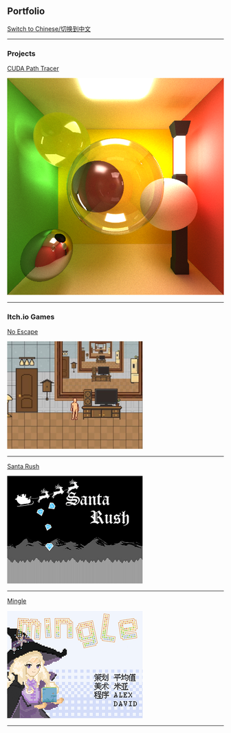 ## Portfolio
[Switch to Chinese/切换到中文](/portfolio/index_cn)

---

### Projects
[CUDA Path Tracer](/portfolio/sample_page)

<img src="images/pt.png"/>

---

### Itch.io Games
[No Escape](https://dw218192.itch.io/noescape)

<img src="images/games/no_escape.jpg"/>

---

[Santa Rush](https://dw218192.itch.io/santarush)

<img src="images/games/santa_rush.png"/>

---

[Mingle](https://dw218192.itch.io/mingle)

<img src="images/games/mingle.png"/>

---
